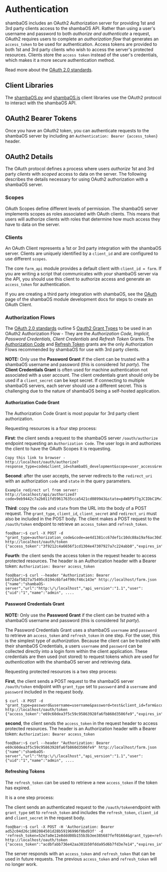 # Authentication

shambaOS includes an OAuth2 Authorization server for providing 1st and 3rd party
clients access to the shambaOS API. Rather than using a user's username and
password to both *authorize and authenticate* a request, OAuth2 requires
users to complete an *authorization flow* that generates an `access_token`
to be used for authentication. Access tokens are provided to both 1st and
3rd party clients who wish to access the server's protected resources. Clients
store the `access token` instead of the user's credentials, which makes it a
more secure authentication method.

Read more about the [OAuth 2.0 standards](https://oauth.net/2/).

## Client Libraries

The [shambaOS.py](https://github.com/shambaOS/shambaOS.py) and
[shambaOS.js](https://github.com/shambaOS/shambaOS.js) client libraries use the
OAuth2 protocol to interact with the shambaOS API.

## OAuth2 Bearer Tokens

Once you have an OAuth2 token, you can authenticate requests to the shambaOS
server by including an `Authentication: Bearer {access_token}` header.

## OAuth2 Details

The OAuth protocol defines a process where users *authorize* 1st and 3rd
party *clients* with *scoped* access to data on the server. The following
describes the details necessary for using OAuth2 authorization with a shambaOS
server.

### Scopes

OAuth Scopes define different levels of permission. The shambaOS server
implements scopes as roles associated with OAuth clients. This means that users
will authorize clients with roles that determine how much access they have
to data on the server.

### Clients

An OAuth Client represents a 1st or 3rd party integration with the shambaOS
server. Clients are uniquely identified by a `client_id` and are
configured to use different `scopes`.

The core `farm_api` module provides a default client with
`client_id = farm`. If you are writing a script that communicates with *your*
shambaOS server via the API, you should use this client to authorize access and
generate an `access_token` for authentication.

If you are creating a third party integration with shambaOS, see the
[OAuth](/development/module/oauth) page of the shambaOS module development docs
for steps to create an OAuth Client.

### Authorization Flows

The [OAuth 2.0 standards](https://oauth.net/2/) outline 5
[Oauth2 Grant Types](https://oauth.net/2/grant-types/) to be used in an OAuth2
Authorization Flow - They are the *Authorization Code, Implicit, Password
Credentials, Client Credentials* and *Refresh Token* Grants. The
[Authorization Code](#authorization-code-grant) and
[Refresh Token](#refreshing-tokens) grants are the only Authorization Flows
recommended by shambaOS for use with 3rd party clients.

**NOTE:** Only use the **Password Grant** if the client can be trusted with a
shambaOS username and password (this is considered *1st party*). The
**Client Credentials Grant** is often used for machine authentication not
associated with a user account. The client credentials grant should only be
used if a `client_secret` can be kept secret. If connecting to multiple
shambaOS servers, each server should use a different secret. This is
challenging due to the nature of shambaOS being a self-hosted application.

#### Authorization Code Grant

The Authorization Code Grant is most popular for 3rd party client
authorization.

Requesting resources is a four step process:

**First**: the client sends a request to the shambaOS server `/oauth/authorize`
endpoint requesting an `Authorization Code`. The user logs in and authorizes
the client to have the OAuth Scopes it is requesting.

    Copy this link to browser -
    http://localhost/oauth/authorize?response_type=code&client_id=shambaOS_development&scope=user_access&redirect_uri=http://localhost/api/authorized&state=p4W8P5f7gJCIDbC1Mv78zHhlpJOidy

**Second**: after the user accepts, the server redirects
to the `redirect_uri` with an authorization `code` and `state` in the query
parameters.

    Example redirect url from server:
    http://localhost/api/authorized?code=9eb9442c7a2b011fd59617635cca5421cd089943&state=p4W8P5f7gJCIDbC1Mv78zHhlpJOidy

**Third**: copy the `code` and `state` from the URL into the body of a POST
request. The `grant_type`, `client_id`, `client_secret` and `redirect_uri` must
also be included in the POST body. The client makes a POST request to the
`/oauth/token` endpoint to retrieve an `access_token` and `refresh_token`.

    foo@bar:~$ curl -X POST -d "grant_type=authorization_code&code=ae4d1381cc67def1c10dc88a19af6ac30d7b5959&client_id=shambaOS_development&redirect_uri=http://localhost/api/authorized" http://localhost/oauth/token
    {"access_token":"3f9212c4a6656f1cd1304e47307927a7c224abb0","expires_in":"10","token_type":"Bearer","scope":"user_access","refresh_token":"292810b04d688bfb5c3cee28e45637ec8ef1dd9e"}

**Fourth**: the client sends the access token in the request header to access protected
resources. The header is an Authorization header with a Bearer token:
 `Authorization: Bearer access_token`

    foo@bar:~$ curl --header "Authorization: Bearer b872daf5827a75495c8194c6bfa4f90cf46c143e" http://localhost/farm.json
    {"name":"shambaOS-server","url":"http:\/\/localhost","api_version":"1.1","user":{"uid":"1","name":"admin", ....

#### Password Credentials Grant

**NOTE:** Only use the **Password Grant** if the client can be trusted with a
shambaOS username and password (this is considered *1st party*).

The Password Credentials Grant uses a shambaOS `username` and `password` to
retrieve an `access_token` and `refresh_token` in one step. For the user, this
is the simplest type of *authorization.* Because the client can be trusted with
their shambaOS Credentials, a users `username` and `password` can be collected
directly into a login form within the client application. These credentials are
then used (not stored) to request tokens which are used for *authentication*
with the shambaOS server and retrieving data.

Requesting protected resources is a two step process:

**First**, the client sends a POST request to the shambaOS server `/oauth/token`
endpoint with `grant_type` set to `password` and a `username` and `password`
included in the request body.

    $ curl -X POST -d "grant_type=password&username=username&password=test&client_id=farm&scope=user_access" http://localhost/oauth/token
    {"access_token":"e69c60dea3f5c59c95863928fa6fb860d3506fe9","expires_in":"300","token_type":"Bearer","scope":"user_access","refresh_token":"cead7d46d18d74daea83f114bc0b512ec4cc31c3"}

**second**, the client sends the `access_token` in the request header to access protected
resources. The header is an Authorization header with a Bearer token:
 `Authorization: Bearer access_token`

    foo@bar:~$ curl --header "Authorization: Bearer e69c60dea3f5c59c95863928fa6fb860d3506fe9" http://localhost/farm.json
    {"name":"shambaOS-server","url":"http:\/\/localhost","api_version":"1.1","user":{"uid":"1","name":"admin", ....

#### Refreshing Tokens

The `refresh_token` can be used to retrieve a new `access_token` if the token
has expired.

It is a one step process:

The client sends an authenticated request to the `/oauth/token`endpoint with
`grant_type` set to `refresh_token` and includes the `refresh_token`,
`client_id` and `client_secret` in the request body.

    foo@bar:~$ curl -X POST -H 'Authorization: Bearer ad52c04d26c1002084501d28b59196996f0bd93f' -d 'refresh_token=52e7a0e12e8ddd08b155b3b3ee385687fef01664&grant_type=refresh_token&client_id=shambaOS_api_client&client_secret=client_secret' http://localhost/oauth/token
    {"access_token":"acdbfabb736e42aa301b50fdda95d6b7fd3e7e14","expires_in":"300","token_type":"Bearer","scope":"user_access","refresh_token":"b73f4744840498a26f43447d8cf755238bfd391a"}

The server responds with an `access_token` and `refresh_token` that can be used
in future requests. The previous `access_token` and `refresh_token` will no
longer work.
